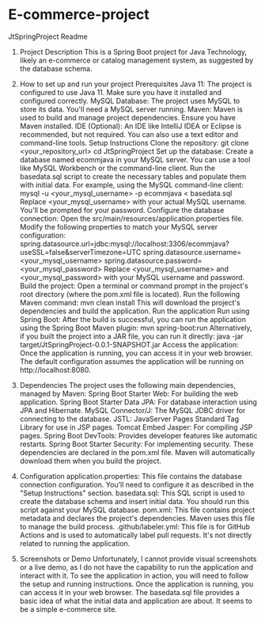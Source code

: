 # E-commerce-project
JtSpringProject Readme
1. Project Description
This is a Spring Boot project for Java Technology, likely an e-commerce or catalog management system, as suggested by the database schema.

2. How to set up and run your project
Prerequisites
Java 11: The project is configured to use Java 11.  Make sure you have it installed and configured correctly.
MySQL Database: The project uses MySQL to store its data. You'll need a MySQL server running.
Maven: Maven is used to build and manage project dependencies.  Ensure you have Maven installed.
IDE (Optional): An IDE like IntelliJ IDEA or Eclipse is recommended, but not required.  You can also use a text editor and command-line tools.
Setup Instructions
Clone the repository:
git clone <your_repository_url>
cd JtSpringProject
Set up the database:
Create a database named ecommjava in your MySQL server.  You can use a tool like MySQL Workbench or the command-line client.
Run the basedata.sql script to create the necessary tables and populate them with initial data.  For example, using the MySQL command-line client:
mysql -u <your_mysql_username> -p ecommjava < basedata.sql
Replace <your_mysql_username> with your actual MySQL username.  You'll be prompted for your password.
Configure the database connection:
Open the src/main/resources/application.properties file.
Modify the following properties to match your MySQL server configuration:
spring.datasource.url=jdbc:mysql://localhost:3306/ecommjava?useSSL=false&serverTimezone=UTC
spring.datasource.username=<your_mysql_username>
spring.datasource.password=<your_mysql_password>
Replace <your_mysql_username> and <your_mysql_password> with your MySQL username and password.
Build the project:
Open a terminal or command prompt in the project's root directory (where the pom.xml file is located).
Run the following Maven command:
mvn clean install
This will download the project's dependencies and build the application.
Run the application
Run using Spring Boot:
After the build is successful, you can run the application using the Spring Boot Maven plugin:
mvn spring-boot:run
Alternatively, if you built the project into a JAR file, you can run it directly:
java -jar target/JtSpringProject-0.0.1-SNAPSHOT.jar
Access the application:
Once the application is running, you can access it in your web browser. The default configuration assumes the application will be running on http://localhost:8080.

3. Dependencies
The project uses the following main dependencies, managed by Maven:
Spring Boot Starter Web: For building the web application.
Spring Boot Starter Data JPA: For database interaction using JPA and Hibernate.
MySQL Connector/J: The MySQL JDBC driver for connecting to the database.
JSTL: JavaServer Pages Standard Tag Library for use in JSP pages.
Tomcat Embed Jasper: For compiling JSP pages.
Spring Boot DevTools: Provides developer features like automatic restarts.
Spring Boot Starter Security: For implementing security.
These dependencies are declared in the pom.xml file.  Maven will automatically download them when you build the project.

4. Configuration
application.properties: This file contains the database connection configuration.  You'll need to configure it as described in the "Setup Instructions" section.
basedata.sql: This SQL script is used to create the database schema and insert initial data.  You should run this script against your MySQL database.
pom.xml: This file contains project metadata and declares the project's dependencies.  Maven uses this file to manage the build process.
.github/labeler.yml: This file is for GitHub Actions and is used to automatically label pull requests. It's not directly related to running the application.

5. Screenshots or Demo
Unfortunately, I cannot provide visual screenshots or a live demo, as I do not have the capability to run the application and interact with it.  To see the application in action, you will need to follow the setup and running instructions.  Once the application is running, you can access it in your web browser.  The basedata.sql file provides a basic idea of what the initial data and application are about.  It seems to be a simple e-commerce site.
